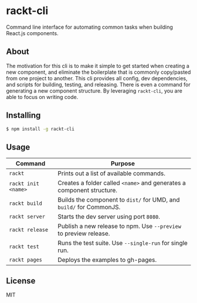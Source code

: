 # rackt-cli

Command line interface for automating common tasks when building React.js components.

## About

The motivation for this cli is to make it simple to get started when creating a new component, and eliminate the boilerplate that is commonly copy/pasted from one project to another. This cli provides all config, dev dependencies, and scripts for building, testing, and releasing. There is even a command for generating a new component structure. By leveraging `rackt-cli`, you are able to focus on writing code.

## Installing

```bash
$ npm install -g rackt-cli
```

## Usage

| Command             | Purpose                                                               |
| ------------------- | --------------------------------------------------------------------- |
| `rackt`             | Prints out a list of available commands.                              |
| `rackt init <name>` | Creates a folder called `<name>` and generates a component structure. |
| `rackt build`       | Builds the component to `dist/` for UMD, and `build/` for CommonJS.   |
| `rackt server`      | Starts the dev server using port `8080`.                              |
| `rackt release`     | Publish a new release to npm. Use `--preview` to preview release.     |
| `rackt test`        | Runs the test suite. Use `--single-run` for single run.               |
| `rackt pages`       | Deploys the examples to gh-pages.                                     |

## License

MIT
